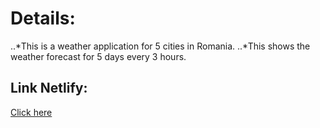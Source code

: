 # Details:
..*This is a weather application for 5 cities in Romania.
..*This shows the weather forecast for 5 days every 3 hours.
## Link Netlify:
[Click here](https://elaborate-gingersnap-d08dbd.netlify.app)
